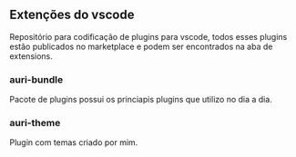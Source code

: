 ## Extenções do vscode

Repositório para codificação de plugins para vscode, todos esses plugins estão publicados no marketplace e podem ser encontrados na aba de extensions.

### auri-bundle

Pacote de plugins possui os princiapis plugins que utilizo no dia a dia.

### auri-theme

Plugin com temas criado por mim.
